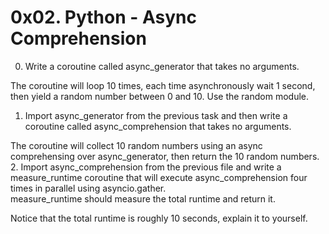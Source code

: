 # 0x02. Python - Async Comprehension
0. Write a coroutine called async_generator that takes no arguments.<br />

The coroutine will loop 10 times, each time asynchronously wait 1 second, then yield a random number between 0 and 10. Use the random module.<br />
1. Import async_generator from the previous task and then write a coroutine called async_comprehension that takes no arguments.<br />

The coroutine will collect 10 random numbers using an async comprehensing over async_generator, then return the 10 random numbers.<br />
2. Import async_comprehension from the previous file and write a measure_runtime coroutine that will execute async_comprehension four times in parallel using asyncio.gather.<br />
measure_runtime should measure the total runtime and return it.<br />

Notice that the total runtime is roughly 10 seconds, explain it to yourself.<br />